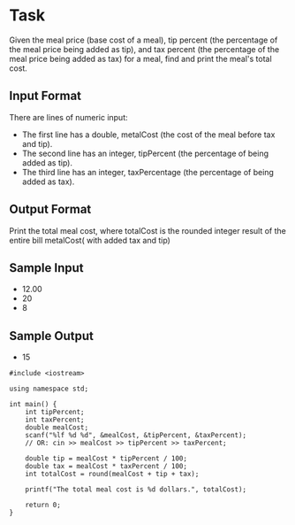 # Task
Given the meal price (base cost of a meal), tip percent (the percentage of the meal price being added as tip), and tax percent (the percentage of the meal price being added as tax) for a meal, find and print the meal's total cost.

##  Input Format

There are  lines of numeric input:
* The first line has a double, metalCost (the cost of the meal before tax and tip).
* The second line has an integer, tipPercent (the percentage of  being added as tip).
* The third line has an integer, taxPercentage (the percentage of  being added as tax).
## Output Format

Print the total meal cost, where totalCost  is the rounded integer result of the entire bill metalCost( with added tax and tip)
## Sample Input

* 12.00
* 20
* 8
##  Sample Output

* 15

```
#include <iostream>

using namespace std;

int main() {  
    int tipPercent;
    int taxPercent;
    double mealCost;
    scanf("%lf %d %d", &mealCost, &tipPercent, &taxPercent);
    // OR: cin >> mealCost >> tipPercent >> taxPercent;
    
    double tip = mealCost * tipPercent / 100;
    double tax = mealCost * taxPercent / 100;
    int totalCost = round(mealCost + tip + tax);
    
    printf("The total meal cost is %d dollars.", totalCost);
    
    return 0;
}

```
